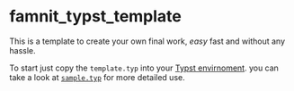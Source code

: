 # famnit_typst_template

This is a template to create your own final work, *easy* fast and without any hassle.

To start just copy the `template.typ` into your [Typst envirnoment](https://typst.app).
you can take a look at [`sample.typ`](/sample.typ) for more detailed use.
